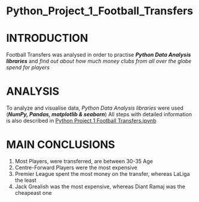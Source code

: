# Python_Project_1_Football_Transfers
# INTRODUCTION

Football Transfers was analysed in order to practise ***Python Data Analysis libraries*** and _find out about how much money clubs from all over the globe spend for players_

# ANALYSIS

To analyze and visualise data, _Python Data Analysis libraries_ were used (***NumPy, Pandas, matplotlib & seaborn***)
All steps with detailed information is also described in [Python Project 1 Football Transfers.ipynb](https://github.com/Longwinter93/Python_Data_Analysis_Libraries_Projects/blob/main/Python_Project_1_Football_Transfers/Python%20Project%201%20Football%20Transfers.ipynb)

# MAIN CONCLUSIONS

1. Most Players, were transferred, are between 30-35 Age
2. Centre-Forward Players were the most expensive
3. Premier League spent the most money on the transfer, whereas LaLiga the least
4. Jack Grealish was the most expensive, whereas Diant Ramaj was the cheapeast one
